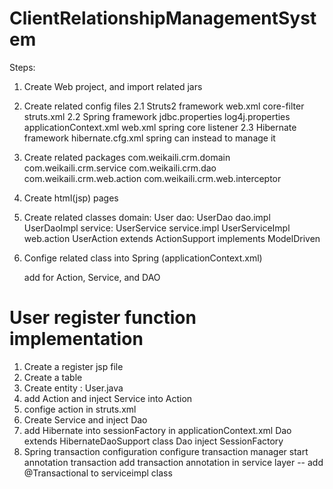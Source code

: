 # ClientRelationshipManagementSystem

Steps:

1. Create Web project, and import related jars

2. Create related config files
	2.1 Struts2  framework
		web.xml
			core-filter
		struts.xml
	2.2 Spring framework
		jdbc.properties
		log4j.properties
		applicationContext.xml
		web.xml
			spring core listener
	2.3 Hibernate framework
		hibernate.cfg.xml     spring can instead to manage it

3. Create related packages
	com.weikaili.crm.domain
	com.weikaili.crm.service
	com.weikaili.crm.dao
	com.weikaili.crm.web.action
	com.weikaili.crm.web.interceptor
	
4. Create html(jsp) pages
5. Create related classes
	domain: User
	dao: UserDao
	dao.impl	 UserDaoImpl
	service: UserService
	service.impl UserServiceImpl
	web.action UserAction extends ActionSupport implements ModelDriven

6. Confige related class into Spring (applicationContext.xml)
	
	add <bean id="" class="com.weikaili.crm...."></bean> for Action, Service, and DAO
	
	


# User register function implementation

1. Create a register jsp file 
2. Create a table 
3. Create entity : User.java
4. add Action and inject Service into Action
5. confige action in struts.xml
5. Create Service and inject Dao 
6. add Hibernate into sessionFactory in applicationContext.xml
   Dao extends HibernateDaoSupport class
   Dao inject SessionFactory
7. Spring transaction configuration
	configure transaction manager
	start annotation transaction
	add transaction annotation in service layer  -- add @Transactional to serviceimpl class
	